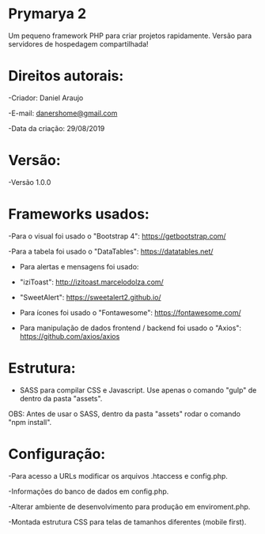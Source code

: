 # Prymarya 2

Um pequeno framework PHP para criar projetos rapidamente.
Versão para servidores de hospedagem compartilhada!

# Direitos autorais:
-Criador: Daniel Araujo  

-E-mail: danershome@gmail.com  

-Data da criação: 29/08/2019  

# Versão:  

-Versão 1.0.0

# Frameworks usados:
-Para o visual foi usado o "Bootstrap 4": https://getbootstrap.com/  

-Para a tabela foi usado o "DataTables": https://datatables.net/  

- Para alertas e mensagens foi usado: 
- "iziToast": http://izitoast.marcelodolza.com/ 
- "SweetAlert": https://sweetalert2.github.io/ 

- Para ícones foi usado o "Fontawesome": https://fontawesome.com/ 

- Para manipulação de dados frontend / backend foi usado o "Axios": https://github.com/axios/axios 

# Estrutura:
- SASS para compilar CSS e Javascript. Use apenas o comando "gulp" de dentro da pasta "assets". 

OBS: Antes de usar o SASS, dentro da pasta "assets" rodar o comando "npm install". 

# Configuração:
-Para acesso a URLs modificar os arquivos .htaccess e config.php.  

-Informações do banco de dados em config.php.  

-Alterar ambiente de desenvolvimento para produção em enviroment.php.  

-Montada estrutura CSS para telas de tamanhos diferentes (mobile first).

